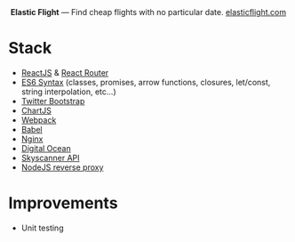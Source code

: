 <div align="center">
    <strong>Elastic Flight</strong> — Find cheap flights with no particular date.
    <a href="http://www.elasticflight.com">elasticflight.com</a>
</div>

# Stack

* [ReactJS](https://facebook.github.io/react/) & [React Router](https://reacttraining.com/react-router/)
* [ES6 Syntax](http://es6-features.org) (classes, promises, arrow functions, closures, let/const, string interpolation, etc...)
* [Twitter Bootstrap](http://getbootstrap.com/)
* [ChartJS](http://www.chartjs.org/)
* [Webpack](https://webpack.github.io/)
* [Babel](https://babeljs.io/)
* [Nginx](https://www.nginx.com/)
* [Digital Ocean](https://www.digitalocean.com/)
* [Skyscanner API](https://partners.skyscanner.net/)
* [NodeJS reverse proxy](https://github.com/Rob--W/cors-anywhere)

# Improvements

* Unit testing